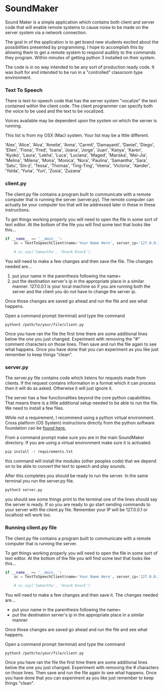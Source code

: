 # SoundMaker

Sound Maker is a simple application which contains both client and
server code that will enable remote systems to cause noise to be made on
the server system via a network connection.

The goal in of the application is to get brand new students excited
about the possibilities presented by programming. I hope to accomplish
this by allowing them to get a remote system to respond audibly to the
commands they program. Within minutes of getting python 3 installed on
their system.

The code is in no way intended to be any sort of production ready code.
It was built for and intended to be run in a "controlled" classroom type
environment.

### Text To Speech


There is text-to-speech code that has the server system "vocalize" the
text contained within the client code. The client programmer can specify
both the voice to be used and the text to be vocalized.

Voices available may be dependent upon the system on which the server is
running.


This list is from my OSX (Mac) system. Your list may be a little
different.

'Alex', 'Alice', 'Alva', 'Amelie', 'Anna', 'Carmit', 'Damayanti', 'Daniel', 'Diego', 'Ellen', 'Fiona', 'Fred', 'Ioana', 'Joana', 'Jorge', 'Juan', 'Kanya', 'Karen', 'Kyoko', 'Laura', 'Lekha', 'Luca', 'Luciana', 'Maged', 'Mariska', 'Mei-Jia', 'Melina', 'Milena', 'Moira', 'Monica', 'Nora', 'Paulina', 'Samantha', 'Sara', 'Satu', 'Sin-ji', 'Tessa', 'Thomas', 'Ting-Ting', 'Veena', 'Victoria', 'Xander', 'Yelda', 'Yuna', 'Yuri', 'Zosia', 'Zuzana'

### client.py

The client.py file contains a program built to communicate with a remote
computer that is running the server (server.py). The remote computer can
actually be your computer too that will be addressed later in these in
these instructions.

To get things working properly you will need to open the file in some
sort of text editor. At the bottom of the file you will find some text
that looks like this...

```python
if __name__ == '__main__':
    sc = TextToSpeechClient(name='Your Name Here', server_ip='127.0.0.1')

    # sc.say('Samantha', 'Knock Knock')
```

You will need to make a few changes and then save the file. The
changes needed are...

1. put your name in the parenthesis following the name=
2. put the destination server's ip in the appropriate place in a similar
manner. 127.0.0.1 is your local machine so if you are running both the
server and the client you do not have to change the server ip.

Once those changes are saved go ahead and run the file and see what
happens.

Open a command prompt (terminal) and type the command

`python3 /path/to/your/file/client.py`

Once you have ran the file the first time there are some additional
lines below the one you just changed. Experiment with removing the "#"
comment characters on those lines. Then save and run the file again to
see what happens. Once you have done that you can experiment as you like
just remember to keep things "clean".

### server.py

The server.py file contains code which listens for requests made from
clients. If the request contains information in a format which it can
process then it will do as asked. Otherwise it will just ignore it.

The server has a few functionalities beyond the core python
capabilities. That means there is a little additional setup needed to be
able to run the file. We need to install a few files.

While not a requirement, I recommend using a python virtual environment.
Cross platform (OS System) instructions directly from the python
software foundation can be
[found here.](https://docs.python.org/3/library/venv.html)

From a command prompt make sure you are in the main SoundMaker
directory. If you are using a virtual environment make sure it is
activated.

```bash
pip install -r requirements.txt
```

this command will install the modules (other peoples code) that we
depend on to be able to convert the text to speech and play sounds.

After this completes you should be ready to run the server. In the same
terminal you run the server.py file.

```bash
python3 server.py
```

you should see some things print to the terminal one of the lines should
say the server is ready. If so you are ready to go start sending
commands to your server with the client.py file. Remember your IP will
be 127.0.0.1 or localhost will work too.


### Running client.py file

The client.py file contains a program built to communicate with a remote
computer that is running the server.

To get things working properly you will need to open the file in some
sort of text editor. At the bottom of the file you will find some text
that looks like this...

```python
if __name__ == '__main__':
    sc = TextToSpeechClient(name='Your Name Here', server_ip='127.0.0.1')

    # sc.say('Samantha', 'Knock Knock')
```

You will need to make a few changes and then save it. The changes needed
are...

* put your name in the parenthesis following the name=
* put the destination server's ip in the appropriate place in a similar
  manner

Once those changes are saved go ahead and run the file and see what
happens.

Open a command prompt (terminal) and type the command

`python3 /path/to/your/file/client.py`

Once you have ran the file the first time there are some additional
lines below the one you just changed. Experiment with removing the #
characters on those lines. Then save and run the file again to see what
happens. Once you have done that you can experiment as you like just
remember to keep things "clean".
